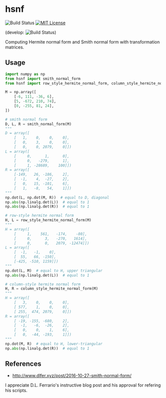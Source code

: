 # hsnf
![Build Status](https://travis-ci.com/lan496/hsnf.svg?branch=master)
[![MIT License](http://img.shields.io/badge/license-MIT-blue.svg?style=flat)](LICENSE)

(develop: ![Build Status](https://travis-ci.com/lan496/hsnf.svg?branch=develop))

Computing Hermite normal form and Smith normal form with transformation matrices.

## Usage
```example.py
import numpy as np
from hsnf import smith_normal_form
from hsnf import row_style_hermite_normal_form, column_style_hermite_normal_form

M = np.array([
    [-6, 111, -36, 6],
    [5, -672, 210, 74],
    [0, -255, 81, 24],
])

# smith normal form
D, L, R = smith_normal_form(M)
"""
D = array([
    [   1,    0,    0,    0],
    [   0,    3,    0,    0],
    [   0,    0, 2079,    0]])
L = array([
    [     0,      1,      0],
    [     0,   -279,      1],
    [     1, -28689,    100]])
R = array([
    [-149,   26, -186,    2],
    [  -1,    4,  -27,    2],
    [   0,   15, -101,    6],
    [   1,   -8,   54,    1]])
"""
np.dot(L, np.dot(M, R))  # equal to D, diagonal
np.abs(np.linalg.det(L))  # equal to 1
np.abs(np.linalg.det(R))  # equal to 1

# row-style hermite normal form
H, L = row_style_hermite_normal_form(M)
"""
H = array([
    [     1,    561,   -174,    -80],
    [     0,      3,   -270,   1614],
    [     0,      0,   2079, -12474]])
L = array([
    [  -1,   -1,    0],
    [  55,   66, -150],
    [-425, -510, 1159]])
"""
np.dot(L, M)  # equal to H, upper triangular
np.abs(np.linalg.det(L))  # equal to 1

# column-style hermite normal form
H, R = column_style_hermite_normal_form(M)
"""
H = array([
    [   3,    0,    0,    0],
    [ 577,    1,    0,    0],
    [ 255,  474, 2079,    0]])
R = array([
    [ -19, -155, -680,    2],
    [  -1,   -6,  -26,    2],
    [   0,    0,    1,    6],
    [   0,  -44, -193,    1]])
"""
np.dot(M, R)  # equal to H, lower-triangular
np.abs(np.linalg.det(R))  # equal to 1
```

## References
- http://www.dlfer.xyz/post/2016-10-27-smith-normal-form/

I appreciate D.L. Ferrario's instructive blog post and his approval for refering his scripts.
